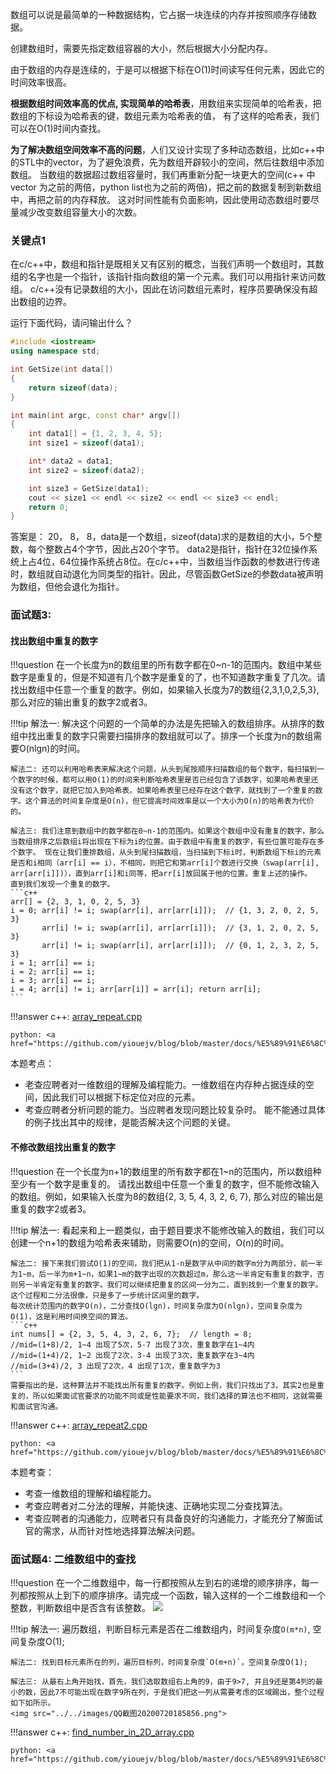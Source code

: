 

数组可以说是最简单的一种数据结构，它占据一块连续的内存并按照顺序存储数据。

创建数组时，需要先指定数组容器的大小，然后根据大小分配内存。

由于数组的内存是连续的，于是可以根据下标在O(1)时间读写任何元素，因此它的时间效率很高。

**根据数组时间效率高的优点, 实现简单的哈希表**，用数组来实现简单的哈希表，把数组的下标设为哈希表的键，数组元素为哈希表的值，
有了这样的哈希表，我们可以在O(1)时间内查找。

**为了解决数组空间效率不高的问题**，人们又设计实现了多种动态数组，比如c++中的STL中的vector，为了避免浪费，先为数组开辟较小的空间，然后往数组中添加数组。
当数组的数据超过数组容量时，我们再重新分配一块更大的空间(c++ 中vector 为之前的两倍，python list也为之前的两倍)，把之前的数据复制到新数组中，再把之前的内存释放。
这对时间性能有负面影响，因此使用动态数组时要尽量减少改变数组容量大小的次数。

### 关键点1
在c/c++中，数组和指针是既相关又有区别的概念，当我们声明一个数组时，其数组的名字也是一个指针，该指针指向数组的第一个元素。我们可以用指针来访问数组。 
c/c++没有记录数组的大小，因此在访问数组元素时，程序员要确保没有超出数组的边界。

运行下面代码，请问输出什么？

```c++
#include <iostream>
using namespace std;

int GetSize(int data[])
{
	return sizeof(data);
}

int main(int argc, const char* argv[])
{
	int data1[] = {1, 2, 3, 4, 5};
	int size1 = sizeof(data1);

	int* data2 = data1;
	int size2 = sizeof(data2);

	int size3 = GetSize(data1);
	cout << size1 << endl << size2 << endl << size3 << endl;
	return 0;
}
```

答案是： 20， 8， 8，data是一个数组，sizeof(data)求的是数组的大小，5个整数，每个整数占4个字节，因此占20个字节。
data2是指针，指针在32位操作系统上占4位，64位操作系统占8位。在c/c++中，当数组当作函数的参数进行传递时，数组就自动退化为同类型的指针。因此，尽管函数GetSize的参数data被声明为数组，但他会退化为指针。

### 面试题3: 

#### 找出数组中重复的数字

!!!question
	在一个长度为n的数组里的所有数字都在0~n-1的范围内。数组中某些数字是重复的，但是不知道有几个数字是重复的了，也不知道数字重复了几次。请找出数组中任意一个重复的数字。例如，如果输入长度为7的数组{2,3,1,0,2,5,3},那么对应的输出重复的数字2或者3。


!!!tip
	解法一: 解决这个问题的一个简单的办法是先把输入的数组排序。从排序的数组中找出重复的数字只需要扫描排序的数组就可以了。排序一个长度为n的数组需要O(nlgn)的时间。 

	解法二: 还可以利用哈希表来解决这个问题，从头到尾按顺序扫描数组的每个数字，每扫描到一个数字的时候，都可以用O(1)的时间来判断哈希表里是否已经包含了该数字，如果哈希表里还没有这个数字，就把它加入到哈希表。如果哈希表里已经存在这个数字，就找到了一个重复的数字。这个算法的时间复杂度是O(n)，但它提高时间效率是以一个大小为O(n)的哈希表为代价的。

	解法三: 我们注意到数组中的数字都在0~n-1的范围内。如果这个数组中没有重复的数字，那么当数组排序之后数组i将出现在下标为i的位置。由于数组中有重复的数字，有些位置可能存在多个数字。 现在让我们重排数组，从头到尾扫描数组，当扫描到下标i时，判断数组下标i的元素是否和i相同（arr[i] == i），不相同，则把它和第arr[i]个数进行交换（swap(arr[i], arr[arr[i]])），直到arr[i]和i同等，把arr[i]放回属于他的位置。重复上述的操作。
	直到我们发现一个重复的数字。
	```c++
	arr[] = {2, 3, 1, 0, 2, 5, 3}
	i = 0; arr[i] != i; swap(arr[i], arr[arr[i]]);  // {1, 3, 2, 0, 2, 5, 3}
		   arr[i] != i; swap(arr[i], arr[arr[i]]);  // {3, 1, 2, 0, 2, 5, 3}
		   arr[i] != i; swap(arr[i], arr[arr[i]]);  // {0, 1, 2, 3, 2, 5, 3}
    i = 1; arr[i] == i;
    i = 2; arr[i] == i;
    i = 3; arr[i] == i;
    i = 4; arr[i] != i; arr[arr[i]] = arr[i]; return arr[i];
    ```

!!!answer
	c++: <a href="https://github.com/yiouejv/blog/blob/master/docs/%E5%89%91%E6%8C%87offer/codes/array_repeat.cpp">array_repeat.cpp</a>

	python: <a href="https://github.com/yiouejv/blog/blob/master/docs/%E5%89%91%E6%8C%87offer/codes/array_repeat.py">array_repeat.py</a>

本题考点：

- 老查应聘者对一维数组的理解及编程能力。一维数组在内存种占据连续的空间，因此我们可以根据下标定位对应的元素。
- 考查应聘者分析问题的能力。当应聘者发现问题比较复杂时。 能不能通过具体的例子找出其中的规律，是能否解决这个问题的关键。

#### 不修改数组找出重复的数字

!!!question
	在一个长度为n+1的数组里的所有数字都在1~n的范围内，所以数组种至少有一个数字是重复的。 请找出数组中任意一个重复的数字，但不能修改输入的数组。例如，如果输入长度为8的数组{2, 3, 5, 4, 3, 2, 6, 7}, 那么对应的输出是重复的数字2或者3。

!!!tip
	解法一: 看起来和上一题类似，由于题目要求不能修改输入的数组，我们可以创建一个n+1的数组为哈希表来辅助，则需要O(n)的空间，O(n)的时间。

	解法二: 接下来我们尝试O(1)的空间，我们把从1-n是数字从中间的数字m分为两部分，前一半为1~m，后一半为m+1~n，如果1~m的数字出现的次数超过m，那么这一半肯定有重复的数字，否则另一半肯定有重复的数字。我们可以继续把重复的区间一分为二，直到找到一个重复的数字。这个过程和二分法很像，只是多了一步统计区间里的数字。
	每次统计范围内的数字O(n)，二分查找O(lgn)，时间复杂度为O(nlgn)，空间复杂度为O(1)，这是利用时间换空间的算法。
	```c++
	int nums[] = {2, 3, 5, 4, 3, 2, 6, 7};  // length = 8;
	//mid=(1+8)/2, 1~4 出现了5次，5-7 出现了3次，重复数字在1~4内
	//mid=(1+4)/2, 1~2 出现了2次，3-4 出现了3次，重复数字在3~4内
	//mid=(3+4)/2, 3 出现了2次，4 出现了1次，重复数字为3
	```
	需要指出的是，这种算法并不能找出所有重复的数字。例如上例，我们只找出了3，其实2也是重复的，所以如果面试官要求的功能不同或是性能要求不同，我们选择的算法也不相同，这就需要和面试官沟通。

!!!answer
	c++: <a href="https://github.com/yiouejv/blog/blob/master/docs/%E5%89%91%E6%8C%87offer/codes/array_repeat2.cpp">array_repeat2.cpp</a>

	python: <a href="https://github.com/yiouejv/blog/blob/master/docs/%E5%89%91%E6%8C%87offer/codes/array_repeat2.py">array_repeat2.py</a>

本题考查：

- 考查一维数组的理解和编程能力。
- 考查应聘者对二分法的理解，并能快速、正确地实现二分查找算法。
- 考查应聘者的沟通能力，应聘者只有具备良好的沟通能力，才能充分了解面试官的需求，从而针对性地选择算法解决问题。

### 面试题4: 二维数组中的查找

!!!question
	在一个二维数组中，每一行都按照从左到右的递增的顺序排序，每一列都按照从上到下的顺序排序。请完成一个函数，输入这样的一个二维数组和一个整数，判断数组中是否含有该整数。
	<img src="../../images/QQ截图20200720160721.png">

!!!tip
	解法一: 遍历数组，判断目标元素是否在二维数组内，时间复杂度`O(m*n)`, 空间复杂度O(1);

	解法二: 找到目标元素所在的列，遍历目标列，时间复杂度`O(m+n)`，空间复杂度O(1);

	解法三: 从最右上角开始找，首先，我们选取数组右上角的9，由于9>7, 并且9还是第4列的最小的数，因此7不可能出现在数字9所在列，于是我们把这一列从需要考虑的区域踢出，整个过程如下如所示。
	<img src="../../images/QQ截图20200720185856.png">

!!!answer
	c++: <a href="https://github.com/yiouejv/blog/blob/master/docs/%E5%89%91%E6%8C%87offer/codes/find_number_in_2D_array.cpp">find_number_in_2D_array.cpp</a>

	python: <a href="https://github.com/yiouejv/blog/blob/master/docs/%E5%89%91%E6%8C%87offer/codes/find_number_in_2D_array.py">find_number_in_2D_array.py</a>
	